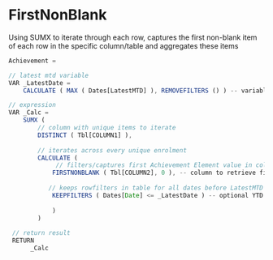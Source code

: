 # FirstNonBlank
Using SUMX to iterate through each row, captures the first non-blank item of each row in the specific column/table and aggregates these items

```javascript
Achievement = 

// latest mtd variable
VAR _LatestDate =
    CALCULATE ( MAX ( Dates[LatestMTD] ), REMOVEFILTERS () ) -- variable for last completed month (latest MTD)

// expression
VAR _Calc =
    SUMX (
        // column with unique items to iterate
        DISTINCT ( Tbl[COLUMN1] ), 
        
        // iterates across every unique enrolment
        CALCULATE (
             // filters/captures first Achievement Element value in column
            FIRSTNONBLANK ( Tbl[COLUMN2], 0 ), -- column to retrieve first non blank value
           
           // keeps rowfilters in table for all dates before LatestMTD
            KEEPFILTERS ( Dates[Date] <= _LatestDate ) -- optional YTD filter
            
            )
        )
 
 // return result
 RETURN
      _Calc
```
